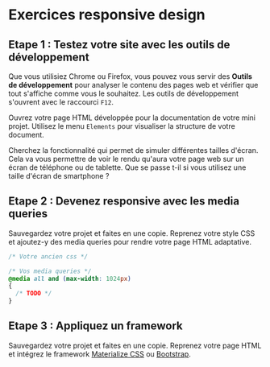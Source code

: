 # Exercices responsive design

## Etape 1 : Testez votre site avec les outils de développement

Que vous utilisiez Chrome ou Firefox, vous pouvez vous servir des **Outils de développement** pour analyser le contenu des pages web et vérifier que tout s'affiche comme vous le souhaitez. Les outils de développement s'ouvrent avec le raccourci `F12`.

Ouvrez votre page HTML développée pour la documentation de votre mini projet. Utilisez le menu `Elements` pour visualiser la structure de votre document.

Cherchez la fonctionnalité qui permet de simuler différentes tailles d'écran. Cela va vous permettre de voir le rendu qu'aura votre page web sur un écran de téléphone ou de tablette. Que se passe t-il si vous utilisez une taille d'écran de smartphone ?

## Etape 2 : Devenez responsive avec les media queries

Sauvegardez votre projet et faites en une copie. Reprenez votre style CSS et ajoutez-y des media queries pour rendre votre page HTML adaptative.

```css
/* Votre ancien css */

/* Vos media queries */
@media all and (max-width: 1024px)
{
  /* TODO */
}
```

## Etape 3 : Appliquez un framework

Sauvegardez votre projet et faites en une copie. Reprenez votre page HTML et intégrez le framework [Materialize CSS](http://materializecss.com) ou [Bootstrap](https://getbootstrap.com/).
